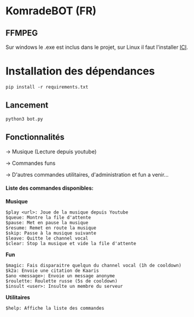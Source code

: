 # KomradeBOT (FR)

## FFMPEG

Sur windows le .exe est inclus dans le projet, sur Linux il faut l'installer [ICI](https://www.ffmpeg.org/download.html).

# Installation des dépendances

```
pip install -r requirements.txt
```

## Lancement 

```
python3 bot.py
```

## Fonctionnalités

-> Musique (Lecture depuis youtube)

-> Commandes funs

-> D'autres commandes utilitaires, d'administration et fun a venir...

#### Liste des commandes disponibles:

**Musique**
```
$play <url>: Joue de la musique depuis Youtube
$queue: Montre la file d'attente
$pause: Met en pause la musique
$resume: Remet en route la musique
$skip: Passe à la musique suivante
$leave: Quitte le channel vocal
$clear: Stop la musique et vide la file d'attente
```
**Fun**
```
$magic: Fais disparaitre quelqun du channel vocal (1h de cooldown)
$k2a: Envoie une citation de Kaaris
$ano <message>: Envoie un message anonyme
$roulette: Roulette russe (5s de cooldown)
$insult <user>: Insulte un membre du serveur
```
**Utilitaires**
```
$help: Affiche la liste des commandes
```
